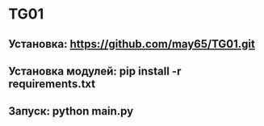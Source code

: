 # TG01
## Установка: https://github.com/may65/TG01.git
## Установка модулей: pip install -r requirements.txt
## Запуск: python main.py
## 
## 